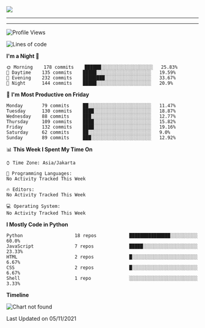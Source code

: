 <img align="center" height="auto" src="https://github.com/MhankBarBar/MhankBarBar/blob/master/img/1.jpg"/>
<!--
___
![Metrics](https://github.com/MhankBarBar/MhankBarBar/blob/master/github-metrics.svg)
___
-->
<!--
[![ReadMe Card](https://github-readme-stats.vercel.app/api/pin/?username=mhankbarbar&repo=termux-wabot&theme=auto)](https://github.com/mhankbarbar/termux-wabot)
-->

---
---
<!--START_SECTION:waka-->
![Profile Views](http://img.shields.io/badge/Profile%20Views-280-blue)

![Lines of code](https://img.shields.io/badge/From%20Hello%20World%20I%27ve%20Written-497607%20lines%20of%20code-blue)
 
 > 
**I'm a Night 🦉** 

```text
🌞 Morning    178 commits    ██████░░░░░░░░░░░░░░░░░░░   25.83% 
🌆 Daytime    135 commits    █████░░░░░░░░░░░░░░░░░░░░   19.59% 
🌃 Evening    232 commits    ████████░░░░░░░░░░░░░░░░░   33.67% 
🌙 Night      144 commits    █████░░░░░░░░░░░░░░░░░░░░   20.9%

```
📅 **I'm Most Productive on Friday** 

```text
Monday       79 commits     ██░░░░░░░░░░░░░░░░░░░░░░░   11.47% 
Tuesday      130 commits    ████░░░░░░░░░░░░░░░░░░░░░   18.87% 
Wednesday    88 commits     ███░░░░░░░░░░░░░░░░░░░░░░   12.77% 
Thursday     109 commits    ████░░░░░░░░░░░░░░░░░░░░░   15.82% 
Friday       132 commits    ████░░░░░░░░░░░░░░░░░░░░░   19.16% 
Saturday     62 commits     ██░░░░░░░░░░░░░░░░░░░░░░░   9.0% 
Sunday       89 commits     ███░░░░░░░░░░░░░░░░░░░░░░   12.92%

```


📊 **This Week I Spent My Time On** 

```text
⌚︎ Time Zone: Asia/Jakarta

💬 Programming Languages: 
No Activity Tracked This Week

🔥 Editors: 
No Activity Tracked This Week

💻 Operating System: 
No Activity Tracked This Week

```

**I Mostly Code in Python** 

```text
Python                   18 repos            ███████████████░░░░░░░░░░   60.0% 
JavaScript               7 repos             █████░░░░░░░░░░░░░░░░░░░░   23.33% 
HTML                     2 repos             █░░░░░░░░░░░░░░░░░░░░░░░░   6.67% 
CSS                      2 repos             █░░░░░░░░░░░░░░░░░░░░░░░░   6.67% 
Shell                    1 repo              ░░░░░░░░░░░░░░░░░░░░░░░░░   3.33%

```


**Timeline**

![Chart not found](https://raw.githubusercontent.com/MhankBarBar/MhankBarBar/master/charts/bar_graph.png) 


 Last Updated on 05/11/2021
<!--END_SECTION:waka-->
